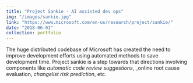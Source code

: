 ```yaml
---
title: "Project Sankie - AI assisted dev ops"
img: "/images/sankie.jpg"
link: "https://www.microsoft.com/en-us/research/project/sankie/"
date: "2018-06-01"
collection: portfolio
---
```

The huge distributed codebase of Microsoft has created the need to improve development efforts using automated methods to save development time. Project sankie is a step towards that directions involving components like _automatic code review suggestions_, _online root cause evaluation, _changelist risk prediction_, etc.

